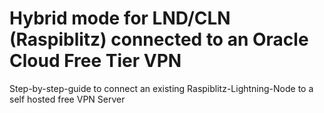 # Hybrid mode for LND/CLN (Raspiblitz) connected to an Oracle Cloud Free Tier VPN
Step-by-step-guide to connect an existing Raspiblitz-Lightning-Node to a self hosted free VPN Server
